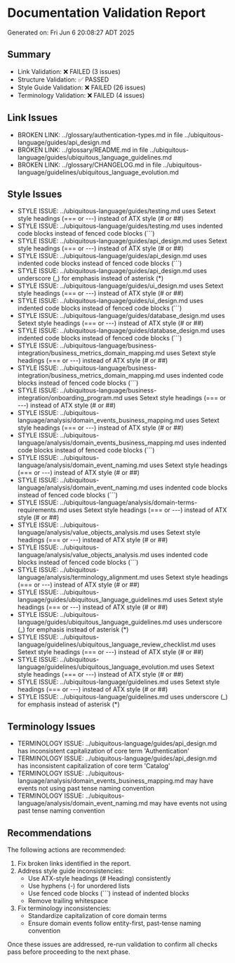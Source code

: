 # Documentation Validation Report

Generated on: Fri Jun  6 20:08:27 ADT 2025

## Summary

* Link Validation: ❌ FAILED (3 issues)
* Structure Validation: ✅ PASSED
* Style Guide Validation: ❌ FAILED (26 issues)
* Terminology Validation: ❌ FAILED (4 issues)

## Link Issues

-   BROKEN LINK: ../glossary/authentication-types.md in file ../ubiquitous-language/guides/api_design.md
-   BROKEN LINK: ../glossary/README.md in file ../ubiquitous-language/guides/ubiquitous_language_guidelines.md
-   BROKEN LINK: ../glossary/CHANGELOG.md in file ../ubiquitous-language/guidelines/ubiquitous_language_evolution.md

## Style Issues

-   STYLE ISSUE: ../ubiquitous-language/guides/testing.md uses Setext style headings (=== or ---) instead of ATX style (# or ##)
-   STYLE ISSUE: ../ubiquitous-language/guides/testing.md uses indented code blocks instead of fenced code blocks (```)
-   STYLE ISSUE: ../ubiquitous-language/guides/api_design.md uses Setext style headings (=== or ---) instead of ATX style (# or ##)
-   STYLE ISSUE: ../ubiquitous-language/guides/api_design.md uses indented code blocks instead of fenced code blocks (```)
-   STYLE ISSUE: ../ubiquitous-language/guides/api_design.md uses underscore (_) for emphasis instead of asterisk (*)
-   STYLE ISSUE: ../ubiquitous-language/guides/ui_design.md uses Setext style headings (=== or ---) instead of ATX style (# or ##)
-   STYLE ISSUE: ../ubiquitous-language/guides/ui_design.md uses indented code blocks instead of fenced code blocks (```)
-   STYLE ISSUE: ../ubiquitous-language/guides/database_design.md uses Setext style headings (=== or ---) instead of ATX style (# or ##)
-   STYLE ISSUE: ../ubiquitous-language/guides/database_design.md uses indented code blocks instead of fenced code blocks (```)
-   STYLE ISSUE: ../ubiquitous-language/business-integration/business_metrics_domain_mapping.md uses Setext style headings (=== or ---) instead of ATX style (# or ##)
-   STYLE ISSUE: ../ubiquitous-language/business-integration/business_metrics_domain_mapping.md uses indented code blocks instead of fenced code blocks (```)
-   STYLE ISSUE: ../ubiquitous-language/business-integration/onboarding_program.md uses Setext style headings (=== or ---) instead of ATX style (# or ##)
-   STYLE ISSUE: ../ubiquitous-language/analysis/domain_events_business_mapping.md uses Setext style headings (=== or ---) instead of ATX style (# or ##)
-   STYLE ISSUE: ../ubiquitous-language/analysis/domain_events_business_mapping.md uses indented code blocks instead of fenced code blocks (```)
-   STYLE ISSUE: ../ubiquitous-language/analysis/domain_event_naming.md uses Setext style headings (=== or ---) instead of ATX style (# or ##)
-   STYLE ISSUE: ../ubiquitous-language/analysis/domain_event_naming.md uses indented code blocks instead of fenced code blocks (```)
-   STYLE ISSUE: ../ubiquitous-language/analysis/domain-terms-requirements.md uses Setext style headings (=== or ---) instead of ATX style (# or ##)
-   STYLE ISSUE: ../ubiquitous-language/analysis/value_objects_analysis.md uses Setext style headings (=== or ---) instead of ATX style (# or ##)
-   STYLE ISSUE: ../ubiquitous-language/analysis/value_objects_analysis.md uses indented code blocks instead of fenced code blocks (```)
-   STYLE ISSUE: ../ubiquitous-language/analysis/terminology_alignment.md uses Setext style headings (=== or ---) instead of ATX style (# or ##)
-   STYLE ISSUE: ../ubiquitous-language/guides/ubiquitous_language_guidelines.md uses Setext style headings (=== or ---) instead of ATX style (# or ##)
-   STYLE ISSUE: ../ubiquitous-language/guides/ubiquitous_language_guidelines.md uses underscore (_) for emphasis instead of asterisk (*)
-   STYLE ISSUE: ../ubiquitous-language/guidelines/ubiquitous_language_review_checklist.md uses Setext style headings (=== or ---) instead of ATX style (# or ##)
-   STYLE ISSUE: ../ubiquitous-language/guidelines/ubiquitous_language_evolution.md uses Setext style headings (=== or ---) instead of ATX style (# or ##)
-   STYLE ISSUE: ../ubiquitous-language/guidelines.md uses Setext style headings (=== or ---) instead of ATX style (# or ##)
-   STYLE ISSUE: ../ubiquitous-language/guidelines.md uses underscore (_) for emphasis instead of asterisk (*)

## Terminology Issues

-   TERMINOLOGY ISSUE: ../ubiquitous-language/guides/api_design.md has inconsistent capitalization of core term 'Authentication'
-   TERMINOLOGY ISSUE: ../ubiquitous-language/guides/api_design.md has inconsistent capitalization of core term 'Catalog'
-   TERMINOLOGY ISSUE: ../ubiquitous-language/analysis/domain_events_business_mapping.md may have events not using past tense naming convention
-   TERMINOLOGY ISSUE: ../ubiquitous-language/analysis/domain_event_naming.md may have events not using past tense naming convention

## Recommendations

The following actions are recommended:

1. Fix broken links identified in the report.
3. Address style guide inconsistencies:
   - Use ATX-style headings (# Heading) consistently
   - Use hyphens (-) for unordered lists
   - Use fenced code blocks (```) instead of indented blocks
   - Remove trailing whitespace
4. Fix terminology inconsistencies:
   - Standardize capitalization of core domain terms
   - Ensure domain events follow entity-first, past-tense naming convention

Once these issues are addressed, re-run validation to confirm all checks pass before proceeding to the next phase.
